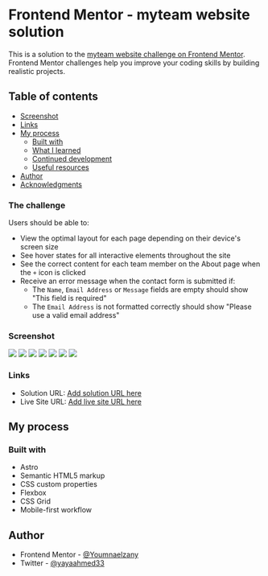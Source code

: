 # Frontend Mentor - myteam website solution

This is a solution to the [myteam website challenge on Frontend Mentor](https://www.frontendmentor.io/challenges/myteam-multipage-website-mxlEauvW). Frontend Mentor challenges help you improve your coding skills by building realistic projects.

## Table of contents

- [Screenshot](#screenshot)
- [Links](#links)
- [My process](#my-process)
  - [Built with](#built-with)
  - [What I learned](#what-i-learned)
  - [Continued development](#continued-development)
  - [Useful resources](#useful-resources)
- [Author](#author)
- [Acknowledgments](#acknowledgments)

### The challenge

Users should be able to:

- View the optimal layout for each page depending on their device's screen size
- See hover states for all interactive elements throughout the site
- See the correct content for each team member on the About page when the `+` icon is clicked
- Receive an error message when the contact form is submitted if:
  - The `Name`, `Email Address` or `Message` fields are empty should show "This field is required"
  - The `Email Address` is not formatted correctly should show "Please use a valid email address"

### Screenshot

![](./public/images/screenshot/Screenshot%202024-05-25%20at%2021-40-02%20Frontend%20Mentor%20myteam%20website%20challenge%20-%20Homepage.png)
![](./public/images/screenshot/Screenshot%202024-05-25%20at%2021-40-12%20Frontend%20Mentor%20myteam%20website%20challenge%20-%20Homepage.png)
![](./public/images/screenshot/Screenshot%202024-05-25%20at%2021-40-24%20Frontend%20Mentor%20myteam%20website%20challenge%20-%20Homepage.png)
![](./public/images/screenshot/Screenshot%202024-05-25%20at%2021-40-34%20Frontend%20Mentor%20myteam%20website%20challenge%20-%20Homepage.png)
![](./public/images/screenshot/Screenshot%202024-05-25%20at%2021-40-48%20Frontend%20Mentor%20myteam%20website%20challenge%20-%20Homepage.png)
![](./public/images/screenshot/Screenshot%202024-05-25%20at%2021-41-06%20Frontend%20Mentor%20myteam%20website%20challenge%20-%20Homepage.png)
![](./public/images/screenshot/Screenshot%202024-05-25%20at%2021-41-13%20Frontend%20Mentor%20myteam%20website%20challenge%20-%20Homepage.png)

### Links

- Solution URL: [Add solution URL here](https://your-solution-url.com)
- Live Site URL: [Add live site URL here](https://your-live-site-url.com)

## My process

### Built with

- Astro
- Semantic HTML5 markup
- CSS custom properties
- Flexbox
- CSS Grid
- Mobile-first workflow

## Author

- Frontend Mentor - [@Youmnaelzany](https://www.frontendmentor.io/profile/Youmnaelzany)
- Twitter - [@yayaahmed33](https://twitter.com/yayaahmed33)
